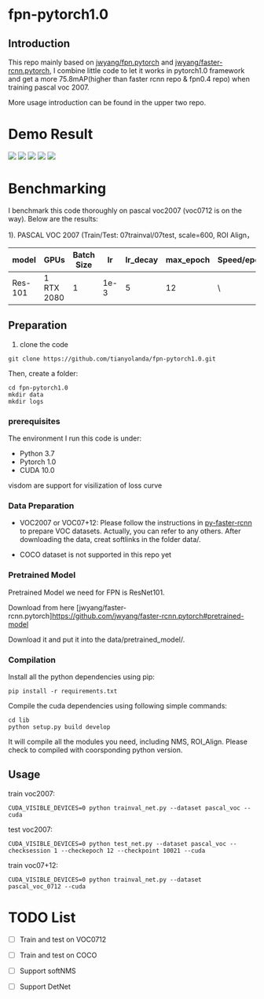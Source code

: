 # fpn-pytorch1.0
## Introduction
This repo mainly based on [jwyang/fpn.pytorch](https://github.com/jwyang/fpn.pytorch) and [jwyang/faster-rcnn.pytorch](https://github.com/jwyang/faster-rcnn.pytorch/tree/pytorch-1.0), I combine little code to let it works in pytorch1.0 framework and get a more 75.8mAP(higher than faster rcnn repo & fpn0.4 repo) when training pascal voc 2007.

More usage introduction can be found in the upper two repo.

# Demo Result 
![](https://github.com/tianyolanda/fpn-pytorch1.0/blob/master/images/2007_000243_det.jpg) ![](https://github.com/tianyolanda/fpn-pytorch1.0/blob/master/images/2007_000061_det.jpg)
![](https://github.com/tianyolanda/fpn-pytorch1.0/blob/master/images/2007_000175_det.jpg)
![](https://github.com/tianyolanda/fpn-pytorch1.0/blob/master/images/2011_005266_det.jpg)
![](https://github.com/tianyolanda/fpn-pytorch1.0/blob/master/images/2011_005252_det.jpg)


# Benchmarking

I benchmark this code thoroughly on pascal voc2007 (voc0712 is on the way). Below are the results:

1). PASCAL VOC 2007 (Train/Test: 07trainval/07test, scale=600, ROI Align， 

model    | GPUs | Batch Size | lr        | lr_decay | max_epoch     |  Speed/epoch | Memory/GPU | mAP 
---------|-----------|----|-----------|-----|-----|-------|--------|--------
Res-101    | 1  RTX 2080  | 1 | 1e-3 | 5  | 12  |  \ | \ | 75.8 


## Preparation

1. clone the code

```
git clone https://github.com/tianyolanda/fpn-pytorch1.0.git
```

Then, create a folder:

```
cd fpn-pytorch1.0 
mkdir data
mkdir logs
```

### prerequisites
The environment I run this code is under:
- Python 3.7
- Pytorch 1.0
- CUDA 10.0

visdom are support for visilization of loss curve

### Data Preparation
* VOC2007 or VOC07+12: Please follow the instructions in [py-faster-rcnn](https://github.com/rbgirshick/py-faster-rcnn#beyond-the-demo-installation-for-training-and-testing-models) to prepare VOC datasets. Actually, you can refer to any others. After downloading the data, creat softlinks in the folder data/.

* COCO dataset is not supported in this repo yet

### Pretrained Model
Pretrained Model we need for FPN is ResNet101.

Download from here [jwyang/faster-rcnn.pytorch]https://github.com/jwyang/faster-rcnn.pytorch#pretrained-model

Download it and put it into the data/pretrained_model/.

### Compilation
Install all the python dependencies using pip:
```
pip install -r requirements.txt

```

Compile the cuda dependencies using following simple commands:
```
cd lib
python setup.py build develop
```
It will compile all the modules you need, including NMS, ROI_Align. Please check to compiled with coorsponding python version.

## Usage

train voc2007:

```
CUDA_VISIBLE_DEVICES=0 python trainval_net.py --dataset pascal_voc --cuda
```

test voc2007:

```
CUDA_VISIBLE_DEVICES=0 python test_net.py --dataset pascal_voc --checksession 1 --checkepoch 12 --checkpoint 10021 --cuda
```

train voc07+12:

```
CUDA_VISIBLE_DEVICES=0 python trainval_net.py --dataset pascal_voc_0712 --cuda

```

# TODO List
- [ ] Train and test on VOC0712
- [ ] Train and test on COCO
- [ ] Support softNMS
- [ ] Support DetNet




